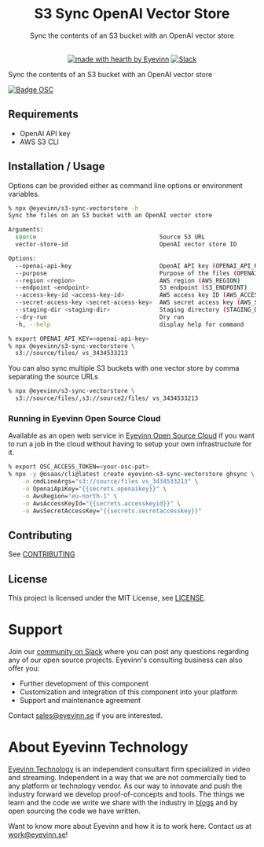 <h1 align="center">
  S3 Sync OpenAI Vector Store
</h1>

<div align="center">
  Sync the contents of an S3 bucket with an OpenAI vector store
  <br />
</div>

<div align="center">
<br />

[![made with hearth by Eyevinn](https://img.shields.io/badge/made%20with%20%E2%99%A5%20by-Eyevinn-59cbe8.svg?style=flat-square)](https://github.com/eyevinn)
[![Slack](http://slack.streamingtech.se/badge.svg)](http://slack.streamingtech.se)

</div>

Sync the contents of an S3 bucket with an OpenAI vector store

[![Badge OSC](https://img.shields.io/badge/Evaluate-24243B?style=for-the-badge&logo=data:image/svg+xml;base64,PHN2ZyB3aWR0aD0iMjQiIGhlaWdodD0iMjQiIHZpZXdCb3g9IjAgMCAyNCAyNCIgZmlsbD0ibm9uZSIgeG1sbnM9Imh0dHA6Ly93d3cudzMub3JnLzIwMDAvc3ZnIj4KPGNpcmNsZSBjeD0iMTIiIGN5PSIxMiIgcj0iMTIiIGZpbGw9InVybCgjcGFpbnQwX2xpbmVhcl8yODIxXzMxNjcyKSIvPgo8Y2lyY2xlIGN4PSIxMiIgY3k9IjEyIiByPSI3IiBzdHJva2U9ImJsYWNrIiBzdHJva2Utd2lkdGg9IjIiLz4KPGRlZnM%2BCjxsaW5lYXJHcmFkaWVudCBpZD0icGFpbnQwX2xpbmVhcl8yODIxXzMxNjcyIiB4MT0iMTIiIHkxPSIwIiB4Mj0iMTIiIHkyPSIyNCIgZ3JhZGllbnRVbml0cz0idXNlclNwYWNlT25Vc2UiPgo8c3RvcCBzdG9wLWNvbG9yPSIjQzE4M0ZGIi8%2BCjxzdG9wIG9mZnNldD0iMSIgc3RvcC1jb2xvcj0iIzREQzlGRiIvPgo8L2xpbmVhckdyYWRpZW50Pgo8L2RlZnM%2BCjwvc3ZnPgo%3D)](https://app.osaas.io/browse/eyevinn-s3-sync-vectorstore)

## Requirements

- OpenAI API key
- AWS S3 CLI

## Installation / Usage

Options can be provided either as command line options or environment variables.

```bash
% npx @eyevinn/s3-sync-vectorstore -h
Sync the files on an S3 bucket with an OpenAI vector store

Arguments:
  source                                   Source S3 URL
  vector-store-id                          OpenAI vector store ID

Options:
  --openai-api-key                         OpenAI API key (OPENAI_API_KEY)
  --purpose                                Purpose of the files (OPENAI_PURPOSE)
  --region <region>                        AWS region (AWS_REGION)
  --endpoint <endpoint>                    S3 endpoint (S3_ENDPOINT)
  --access-key-id <access-key-id>          AWS access key ID (AWS_ACCESS_KEY_ID)
  --secret-access-key <secret-access-key>  AWS secret access key (AWS_SECRET_ACCESS_KEY)
  --staging-dir <staging-dir>              Staging directory (STAGING_DIR) (default: "/tmp/data")
  --dry-run                                Dry run
  -h, --help                               display help for command

```

```bash
% export OPENAI_API_KEY=<openai-api-key>
% npx @eyevinn/s3-sync-vectorstore \
  s3://source/files/ vs_3434533213
```

You can also sync multiple S3 buckets with one vector store by comma separating the source URLs

```bash
% npx @eyevinn/s3-sync-vectorstore \
  s3://source/files/,s3://source2/files/ vs_3434533213
```

### Running in Eyevinn Open Source Cloud

Available as an open web service in [Eyevinn Open Source Cloud](https://www.osaas.io) if you want to run a job in the cloud without having to setup your own infrastructure for it.

```bash
% export OSC_ACCESS_TOKEN=<your-osc-pat>
% npx -y @osaas/cli@latest create eyevinn-s3-sync-vectorstore ghsync \
    -o cmdLineArgs="s3://source/files vs_3434533213" \
    -o OpenaiApiKey="{{secrets.openaikey}}" \
    -o AwsRegion="eu-north-1" \
    -o AwsAccessKeyId="{{secrets.accesskeyid}}" \
    -o AwsSecretAccessKey="{{secrets.secretaccesskey}}"
```

## Contributing

See [CONTRIBUTING](CONTRIBUTING.md)

## License

This project is licensed under the MIT License, see [LICENSE](LICENSE).

# Support

Join our [community on Slack](http://slack.streamingtech.se) where you can post any questions regarding any of our open source projects. Eyevinn's consulting business can also offer you:

- Further development of this component
- Customization and integration of this component into your platform
- Support and maintenance agreement

Contact [sales@eyevinn.se](mailto:sales@eyevinn.se) if you are interested.

# About Eyevinn Technology

[Eyevinn Technology](https://www.eyevinntechnology.se) is an independent consultant firm specialized in video and streaming. Independent in a way that we are not commercially tied to any platform or technology vendor. As our way to innovate and push the industry forward we develop proof-of-concepts and tools. The things we learn and the code we write we share with the industry in [blogs](https://dev.to/video) and by open sourcing the code we have written.

Want to know more about Eyevinn and how it is to work here. Contact us at work@eyevinn.se!
